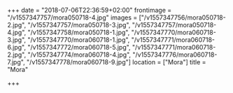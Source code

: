 +++
date = "2018-07-06T22:36:59+02:00"
frontimage = "/v1557347757/mora050718-4.jpg"
images = ["/v1557347756/mora050718-2.jpg", "/v1557347757/mora050718-3.jpg", "/v1557347757/mora050718-4.jpg", "/v1557347758/mora050718-1.jpg", "/v1557347770/mora060718-3.jpg", "/v1557347770/mora060718-1.jpg", "/v1557347771/mora060718-6.jpg", "/v1557347772/mora060718-5.jpg", "/v1557347771/mora060718-2.jpg", "/v1557347774/mora060718-4.jpg", "/v1557347776/mora060718-7.jpg", "/v1557347778/mora060718-9.jpg"]
location = ["Mora"]
title = "Mora"
 

+++

